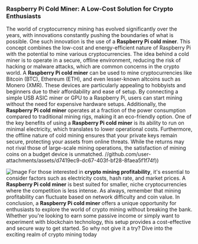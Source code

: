 ### Raspberry Pi Cold Miner: A Low-Cost Solution for Crypto Enthusiasts
The world of cryptocurrency mining has evolved significantly over the years, with innovations constantly pushing the boundaries of what is possible. One such innovation is the use of a **Raspberry Pi cold miner**. This concept combines the low-cost and energy-efficient nature of Raspberry Pi with the potential to mine various cryptocurrencies. The idea behind a cold miner is to operate in a secure, offline environment, reducing the risk of hacking or malware attacks, which are common concerns in the crypto world.
A **Raspberry Pi cold miner** can be used to mine cryptocurrencies like Bitcoin (BTC), Ethereum (ETH), and even lesser-known altcoins such as Monero (XMR). These devices are particularly appealing to hobbyists and beginners due to their affordability and ease of setup. By connecting a simple USB ASIC miner or GPU to a Raspberry Pi, users can start mining without the need for expensive hardware setups. Additionally, the **Raspberry Pi cold miner** operates at a fraction of the power consumption compared to traditional mining rigs, making it an eco-friendly option.
One of the key benefits of using a **Raspberry Pi cold miner** is its ability to run on minimal electricity, which translates to lower operational costs. Furthermore, the offline nature of cold mining ensures that your private keys remain secure, protecting your assets from online threats. While the returns may not rival those of large-scale mining operations, the satisfaction of mining coins on a budget device is unmatched. 
 //github.com/user-attachments/assets/d7419ec9-dc67-403f-bf28-8faea5f1f74f))

![Image](https://github.com/user-attachments/assets/d7419ec9-dc67-403f-bf28-8faea5f1f74f)
For those interested in **crypto mining profitability**, it's essential to consider factors such as electricity costs, hash rate, and market prices. A **Raspberry Pi cold miner** is best suited for smaller, niche cryptocurrencies where the competition is less intense. As always, remember that mining profitability can fluctuate based on network difficulty and coin value. 
In conclusion, a **Raspberry Pi cold miner** offers a unique opportunity for enthusiasts to explore the world of crypto mining without breaking the bank. Whether you're looking to earn some passive income or simply want to experiment with blockchain technology, this setup provides a cost-effective and secure way to get started. So why not give it a try? Dive into the exciting realm of crypto mining today
